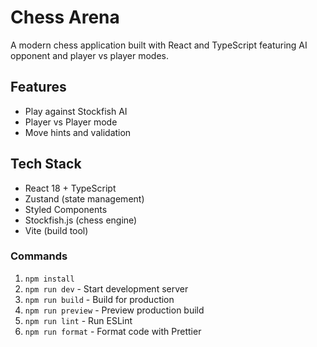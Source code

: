 # Chess Arena

A modern chess application built with React and TypeScript featuring AI opponent and player vs player modes.

## Features

- Play against Stockfish AI
- Player vs Player mode
- Move hints and validation

## Tech Stack

- React 18 + TypeScript
- Zustand (state management)
- Styled Components
- Stockfish.js (chess engine)
- Vite (build tool)

### Commands

1. `npm install`
2. `npm run dev` - Start development server
3. `npm run build` - Build for production
4. `npm run preview` - Preview production build
5. `npm run lint` - Run ESLint
6. `npm run format` - Format code with Prettier
